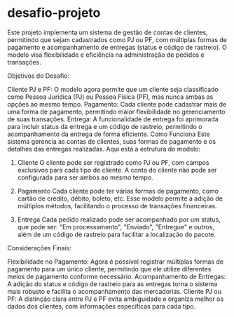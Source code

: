 # desafio-projeto
Este projeto implementa um sistema de gestão de contas de clientes, permitindo que sejam cadastrados como PJ ou PF, com múltiplas formas de pagamento e acompanhamento de entregas (status e código de rastreio). O modelo visa flexibilidade e eficiência na administração de pedidos e transações.

Objetivos do Desafio:

Cliente PJ e PF: O modelo agora permite que um cliente seja classificado como Pessoa Jurídica (PJ) ou Pessoa Física (PF), mas nunca ambas as opções ao mesmo tempo.
Pagamento: Cada cliente pode cadastrar mais de uma forma de pagamento, permitindo maior flexibilidade no gerenciamento de suas transações.
Entrega: A funcionalidade de entrega foi aprimorada para incluir status da entrega e um código de rastreio, permitindo o acompanhamento da entrega de forma eficiente.
Como Funciona
Este sistema gerencia as contas de clientes, suas formas de pagamento e os detalhes das entregas realizadas. Aqui está a estrutura do modelo:

1. Cliente
O cliente pode ser registrado como PJ ou PF, com campos exclusivos para cada tipo de cliente. A conta do cliente não pode ser configurada para ser ambos ao mesmo tempo.

2. Pagamento
Cada cliente pode ter várias formas de pagamento, como cartão de crédito, débito, boleto, etc. Esse modelo permite a adição de múltiplos métodos, facilitando o processo de transações financeiras.

3. Entrega
Cada pedido realizado pode ser acompanhado por um status, que pode ser: "Em processamento", "Enviado", "Entregue" e outros, além de um código de rastreio para facilitar a localização do pacote.

Considerações Finais:

Flexibilidade no Pagamento: Agora é possível registrar múltiplas formas de pagamento para um único cliente, permitindo que ele utilize diferentes meios de pagamento conforme necessário.
Acompanhamento de Entregas: A adição do status e código de rastreio para as entregas torna o sistema mais robusto e facilita o acompanhamento das mercadorias.
Cliente PJ ou PF: A distinção clara entre PJ e PF evita ambiguidade e organiza melhor os dados dos clientes, com informações específicas para cada tipo.
